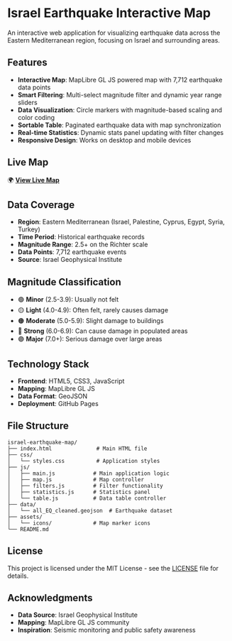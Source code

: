 # Israel Earthquake Interactive Map

An interactive web application for visualizing earthquake data across the Eastern Mediterranean region, focusing on Israel and surrounding areas.

## Features

- **Interactive Map**: MapLibre GL JS powered map with 7,712 earthquake data points
- **Smart Filtering**: Multi-select magnitude filter and dynamic year range sliders
- **Data Visualization**: Circle markers with magnitude-based scaling and color coding
- **Sortable Table**: Paginated earthquake data with map synchronization
- **Real-time Statistics**: Dynamic stats panel updating with filter changes
- **Responsive Design**: Works on desktop and mobile devices

## Live Map

🌍 **[View Live Map](https://tuvudel.github.io/israel-earthquake-map/)**

## Data Coverage

- **Region**: Eastern Mediterranean (Israel, Palestine, Cyprus, Egypt, Syria, Turkey)
- **Time Period**: Historical earthquake records
- **Magnitude Range**: 2.5+ on the Richter scale
- **Data Points**: 7,712 earthquake events
- **Source**: Israel Geophysical Institute

## Magnitude Classification

- 🟢 **Minor** (2.5-3.9): Usually not felt
- 🟡 **Light** (4.0-4.9): Often felt, rarely causes damage
- 🟠 **Moderate** (5.0-5.9): Slight damage to buildings
- 🔴 **Strong** (6.0-6.9): Can cause damage in populated areas
- 🟣 **Major** (7.0+): Serious damage over large areas

## Technology Stack

- **Frontend**: HTML5, CSS3, JavaScript
- **Mapping**: MapLibre GL JS
- **Data Format**: GeoJSON
- **Deployment**: GitHub Pages

## File Structure

```
israel-earthquake-map/
├── index.html              # Main HTML file
├── css/
│   └── styles.css          # Application styles
├── js/
│   ├── main.js            # Main application logic
│   ├── map.js             # Map controller
│   ├── filters.js         # Filter functionality
│   ├── statistics.js      # Statistics panel
│   └── table.js           # Data table controller
├── data/
│   └── all_EQ_cleaned.geojson  # Earthquake dataset
├── assets/
│   └── icons/             # Map marker icons
└── README.md
```

## License

This project is licensed under the MIT License - see the [LICENSE](LICENSE) file for details.

## Acknowledgments

- **Data Source**: Israel Geophysical Institute
- **Mapping**: MapLibre GL JS community
- **Inspiration**: Seismic monitoring and public safety awareness

